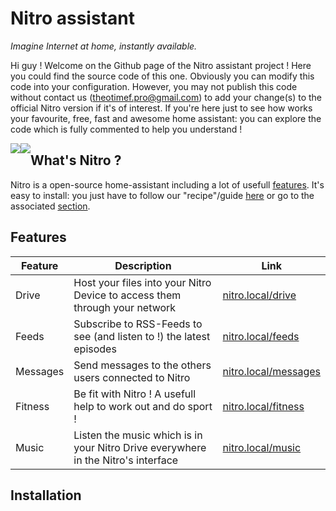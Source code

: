 # __Nitro__ assistant
*Imagine Internet at home, instantly available.*

Hi guy ! Welcome on the Github page of the Nitro assistant project ! Here you could find the source code of this one. Obviously you can modify this code into your configuration. However, you may not publish this code without contact us (theotimef.pro@gmail.com) to add your change(s) to the official Nitro version if it's of interest. If you're here just to see how works your favourite, free, fast and awesome home assistant: you can explore the code which is fully commented to help you understand !

<a href="https://creativecommons.org/licenses/by-nc-nd/4.0/">
  <img src="https://licensebuttons.net/l/by-nc-nd/4.0/88x31.png" style="float: left;">  
</a>

<a href="https://nitroapp.netlify.com/">
  <img src="https://img.shields.io/website?down_message=down&label=nitro.rf.gd&up_message=online&url=https%3A%2F%2Fnitroapp.netlify.com" style="float: left;">  
</a>

## What's Nitro ?
Nitro is a open-source home-assistant including a lot of usefull [features](#Features). It's easy to install: you just have to follow our "recipe"/guide [here](https://nitroapp.netlify.com/install) or go to the associated [section](#installation).

## Features
|Feature | Description | Link
|--------|-------------|-----
|Drive|Host your files into your Nitro Device to access them through your network|[nitro.local/drive](http://nitro.local/drive)
|Feeds|Subscribe to RSS-Feeds to see (and listen to !) the latest episodes|[nitro.local/feeds](http://nitro.local/feeds)
|Messages|Send messages to the others users connected to Nitro|[nitro.local/messages](http://nitro.local/messages)
|Fitness|Be fit with Nitro ! A usefull help to work out and do sport !|[nitro.local/fitness](http://nitro.local/fitness)
|Music|Listen the music which is in your Nitro Drive everywhere in the Nitro's interface|[nitro.local/music](http://nitro.local/music)

## Installation 
